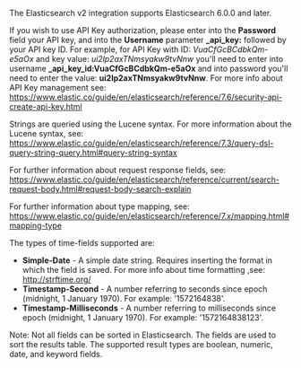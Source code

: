The Elasticsearch v2 integration supports Elasticsearch 6.0.0 and later.

If you wish to use API Key authorization, please enter into the **Password** field your API key, and into the **Username** parameter **_api_key:** followed by your API key ID.
For example, for API Key with ID: _VuaCfGcBCdbkQm-e5aOx_ and key value: _ui2lp2axTNmsyakw9tvNnw_ you'll need to enter into username **_api_key_id:VuaCfGcBCdbkQm-e5aOx** and into password you'll need to enter the value: **ui2lp2axTNmsyakw9tvNnw**. For more info about API Key management see: https://www.elastic.co/guide/en/elasticsearch/reference/7.6/security-api-create-api-key.html 

Strings are queried using the Lucene syntax. For more information about the Lucene syntax, see: https://www.elastic.co/guide/en/elasticsearch/reference/7.3/query-dsl-query-string-query.html#query-string-syntax

For further information about request response fields, see: https://www.elastic.co/guide/en/elasticsearch/reference/current/search-request-body.html#request-body-search-explain

For further information about type mapping, see: https://www.elastic.co/guide/en/elasticsearch/reference/7.x/mapping.html#mapping-type

The types of time-fields supported are:
    
   - **Simple-Date** - A simple date string. Requires inserting the format in which the field is saved. For more info about time formatting ,see: http://strftime.org/
   - **Timestamp-Second** - A number referring to seconds since epoch (midnight, 1 January 1970). For example: '1572164838'.
   - **Timestamp-Milliseconds** - A number referring to milliseconds since epoch (midnight, 1 January 1970). For example: '1572164838123'.

Note: Not all fields can be sorted in Elasticsearch. The fields are used to sort the results table.  The supported result types are boolean, numeric, date, and keyword fields.
